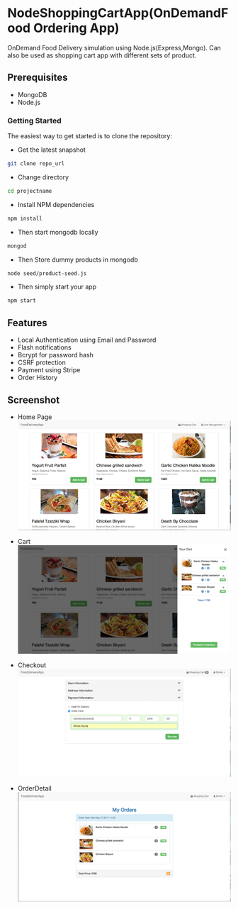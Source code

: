 # NodeShoppingCartApp(OnDemandFood Ordering App)

OnDemand Food Delivery simulation using Node.js(Express,Mongo).
Can also be used as shopping cart app with different sets of product. 

## Prerequisites

 - MongoDB
 - Node.js


### Getting Started

The easiest way to get started is to clone the repository:

- Get the latest snapshot
```sh
git clone repo_url
```

- Change directory
```sh
cd projectname
```

- Install NPM dependencies
```sh
npm install
```

- Then start mongodb locally
```sh
mongod
```

- Then Store dummy products in mongodb
```sh
node seed/product-seed.js 
```
 

- Then simply start your app
```sh
npm start
```



## Features

- Local Authentication using Email and Password
- Flash notifications
- Bcrypt for password hash
- CSRF protection
- Payment using Stripe
- Order History

## Screenshot
- Home Page
![main](public/screenshot/main.png)

- Cart
![cart](public/screenshot/cart.png)

- Checkout
![checkout](public/screenshot/checkout.png)

- OrderDetail
![order_detail](public/screenshot/order_detail.png)

